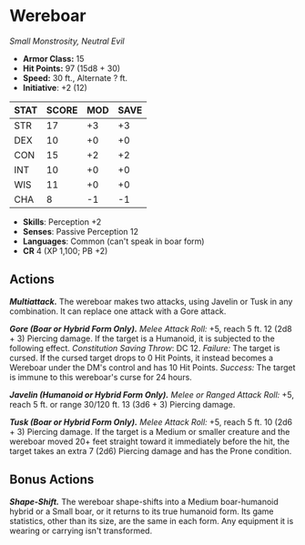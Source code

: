 # Wereboar

*Small Monstrosity, Neutral Evil*

- **Armor Class:** 15
- **Hit Points:** 97 (15d8 + 30)
- **Speed:** 30 ft., Alternate ? ft.
- **Initiative**: +2 (12)

|STAT|SCORE|MOD|SAVE|
| --- | --- | --- | ---- |
| STR | 17 | +3 | +3 |
| DEX | 10 | +0 | +0 |
| CON | 15 | +2 | +2 |
| INT | 10 | +0 | +0 |
| WIS | 11 | +0 | +0 |
| CHA | 8 | -1 | -1 |

- **Skills**: Perception +2
- **Senses**: Passive Perception 12
- **Languages**: Common (can't speak in boar form)
- **CR** 4 (XP 1,100; PB +2)

## Actions

***Multiattack.*** The wereboar makes two attacks, using Javelin or Tusk in any combination. It can replace one attack with a Gore attack.

***Gore (Boar or Hybrid Form Only).*** *Melee Attack Roll:* +5, reach 5 ft. 12 (2d8 + 3) Piercing damage. If the target is a Humanoid, it is subjected to the following effect. *Constitution Saving Throw*: DC 12. *Failure:*  The target is cursed. If the cursed target drops to 0 Hit Points, it instead becomes a Wereboar under the DM's control and has 10 Hit Points. *Success:*  The target is immune to this wereboar's curse for 24 hours.

***Javelin (Humanoid or Hybrid Form Only).*** *Melee or Ranged Attack Roll:* +5, reach 5 ft. or range 30/120 ft. 13 (3d6 + 3) Piercing damage.

***Tusk (Boar or Hybrid Form Only).*** *Melee Attack Roll:* +5, reach 5 ft. 10 (2d6 + 3) Piercing damage. If the target is a Medium or smaller creature and the wereboar moved 20+ feet straight toward it immediately before the hit, the target takes an extra 7 (2d6) Piercing damage and has the Prone condition.


## Bonus Actions

***Shape-Shift.*** The wereboar shape-shifts into a Medium boar-humanoid hybrid or a Small boar, or it returns to its true humanoid form. Its game statistics, other than its size, are the same in each form. Any equipment it is wearing or carrying isn't transformed.

